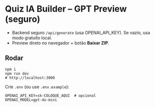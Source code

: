 # Quiz IA Builder – GPT Preview (seguro)
- Backend seguro `/api/generate` (usa OPENAI_API_KEY). Se vazio, usa modo gratuito local.
- Preview direto no navegador + botão **Baixar ZIP**.

## Rodar
```
npm i
npm run dev
# http://localhost:3000
```
Crie `.env` (ou use `.env.example`):
```
OPENAI_API_KEY=sk-COLOQUE_AQUI  # opcional
OPENAI_MODEL=gpt-4o-mini
```
